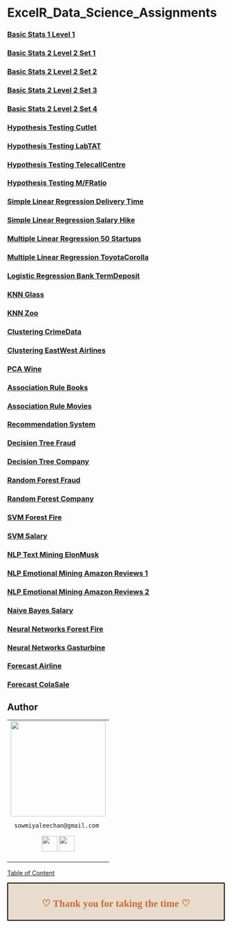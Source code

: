 # ExcelR_Data_Science_Assignments
### [Basic Stats 1 Level 1](https://github.com/Sowmiyalee/ExcelR_Data_Science_Assignments/tree/main/Mini%20Projects/Assgn%201%20-%20Basic%20Stats%201)
### [Basic Stats 2 Level 2 Set 1](https://github.com/Sowmiyalee/ExcelR_Data_Science_Assignments/tree/main/Mini%20Projects/Assgn%202%20-%20Basic%20Stats%202/Basic%20Stats%202%20Set%201)
### [Basic Stats 2 Level 2 Set 2](https://github.com/Sowmiyalee/ExcelR_Data_Science_Assignments/tree/main/Mini%20Projects/Assgn%202%20-%20Basic%20Stats%202/Basic%20Stats%202%20Set%202)
### [Basic Stats 2 Level 2 Set 3](https://github.com/Sowmiyalee/ExcelR_Data_Science_Assignments/blob/main/Mini%20Projects/Assgn%202%20-%20Basic%20Stats%202/Set%2B3.doc)
### [Basic Stats 2 Level 2 Set 4](https://github.com/Sowmiyalee/ExcelR_Data_Science_Assignments/blob/main/Mini%20Projects/Assgn%202%20-%20Basic%20Stats%202/Set%2B4.docx)
### [Hypothesis Testing Cutlet](https://github.com/Sowmiyalee/ExcelR_Data_Science_Assignments/blob/main/Mini%20Projects/Assgn%203%20-%20Hypothesis%20Testing/Assgn%20Hypotest1%20Cutlet.ipynb)
### [Hypothesis Testing LabTAT](https://github.com/Sowmiyalee/ExcelR_Data_Science_Assignments/blob/main/Mini%20Projects/Assgn%203%20-%20Hypothesis%20Testing/Assgn%20Hypotest%202%20%20Lab%20TAT.ipynb)
### [Hypothesis Testing TelecallCentre](https://github.com/Sowmiyalee/ExcelR_Data_Science_Assignments/blob/main/Mini%20Projects/Assgn%203%20-%20Hypothesis%20Testing/Assgn%20Hypo-test%204%20Telecallcentre.ipynb)
### [Hypothesis Testing M/FRatio](https://github.com/Sowmiyalee/ExcelR_Data_Science_Assignments/blob/main/Mini%20Projects/Assgn%203%20-%20Hypothesis%20Testing/Assgn%20Hypotest%203%20M_F%20ratio.ipynb)
### [Simple Linear Regression Delivery Time](https://github.com/Sowmiyalee/ExcelR_Data_Science_Assignments/blob/main/Mini%20Projects/Assgn%204%20-%20Simle%20Linear%20Regression/Assign%20-%20SLR%20-%20deliverytime.ipynb)
### [Simple Linear Regression Salary Hike](https://github.com/Sowmiyalee/ExcelR_Data_Science_Assignments/blob/main/Mini%20Projects/Assgn%204%20-%20Simle%20Linear%20Regression/Assign%20-%20SLR%20-%20salaryhike.ipynb)
### [Multiple Linear Regression 50 Startups](https://github.com/Sowmiyalee/ExcelR_Data_Science_Assignments/blob/main/Mini%20Projects/Assgn%205%20-%20Multiple%20Linear%20Regression/Assign%20MLR%20%20-%2050%20Startup.ipynb)
### [Multiple Linear Regression ToyotaCorolla](https://github.com/Sowmiyalee/ExcelR_Data_Science_Assignments/blob/main/Mini%20Projects/Assgn%205%20-%20Multiple%20Linear%20Regression/Assign%20MLR%20%20-%20ToyotoCorolla.ipynb)
### [Logistic Regression Bank TermDeposit](https://github.com/Sowmiyalee/ExcelR_Data_Science_Assignments/blob/main/Mini%20Projects/Assgn%206%20-%20Logistic%20Regression/Assign%20-%20Logistic%20Regresssion.ipynb)
### [KNN Glass](https://github.com/Sowmiyalee/ExcelR_Data_Science_Assignments/blob/main/Mini%20Projects/Assgn%207%20-%20KNN/Assign%20-%20KNN-Glass.ipynb)
### [KNN Zoo](https://github.com/Sowmiyalee/ExcelR_Data_Science_Assignments/blob/main/Mini%20Projects/Assgn%207%20-%20KNN/Assign%20-%20KNN-Zoo.ipynb)
### [Clustering CrimeData](https://github.com/Sowmiyalee/ExcelR_Data_Science_Assignments/blob/main/Mini%20Projects/Assgn%208%20-%20Clustering/Clustering%20-%20CrimeData.ipynb)
### [Clustering EastWest Airlines](https://github.com/Sowmiyalee/ExcelR_Data_Science_Assignments/blob/main/Mini%20Projects/Assgn%208%20-%20Clustering/Clustering%20-%20EastWest%20Airlines.ipynb)
### [PCA Wine](https://github.com/Sowmiyalee/ExcelR_Data_Science_Assignments/blob/main/Mini%20Projects/Assgn%209-%20PCA/As8%20-%20Q1%20-%20PCA-%20Wine.ipynb)
### [Association Rule Books](https://github.com/Sowmiyalee/ExcelR_Data_Science_Assignments/blob/main/Mini%20Projects/Assgn%2010%20-%20Association%20Rule/As9%20-%20Q1%20-AssociaRule%20-%20book.ipynb)
### [Association Rule Movies](https://github.com/Sowmiyalee/ExcelR_Data_Science_Assignments/blob/main/Mini%20Projects/Assgn%2010%20-%20Association%20Rule/As9%20-%20Q2%20-AssociaRule%20-%20Movies.ipynb)
### [Recommendation System](https://github.com/Sowmiyalee/ExcelR_Data_Science_Assignments/blob/main/Mini%20Projects/Assgn%2011%20-%20Recommendation%20System/As10%20-%20Q1%20-Recommendaionsys.ipynb)
### [Decision Tree Fraud](https://github.com/Sowmiyalee/ExcelR_Data_Science_Assignments/blob/main/Mini%20Projects/Assgn%2015-%20Decision%20Tree/As14%20-%20Q1%20-%20DT%20-%20Fraud.ipynb)
### [Decision Tree Company](https://github.com/Sowmiyalee/ExcelR_Data_Science_Assignments/blob/main/Mini%20Projects/Assgn%2015-%20Decision%20Tree/As14%20-%20Q2%20-%20DT%20-%20Company.ipynb)
### [Random Forest Fraud](https://github.com/Sowmiyalee/ExcelR_Data_Science_Assignments/blob/main/Mini%20Projects/Assgn%2016%20-%20Random%20Forest/As15%20-%20Q1%20-%20RF%20-%20Fraud.ipynb)
### [Random Forest Company](https://github.com/Sowmiyalee/ExcelR_Data_Science_Assignments/blob/main/Mini%20Projects/Assgn%2016%20-%20Random%20Forest/As15%20-%20Q2%20-%20RF%20-%20Company.ipynb)
### [SVM Forest Fire](https://github.com/Sowmiyalee/ExcelR_Data_Science_Assignments/blob/main/Mini%20Projects/Assgn%2017%20-%20SVM/As17%20-%20Q1%20-%20SVM%20-%20Forestfire.ipynb)
### [SVM Salary](https://github.com/Sowmiyalee/ExcelR_Data_Science_Assignments/blob/main/Mini%20Projects/Assgn%2017%20-%20SVM/As17%20-%20Q2%20-%20SVM%20-%20Salary.ipynb)
### [NLP Text Mining ElonMusk](https://github.com/Sowmiyalee/ExcelR_Data_Science_Assignments/blob/main/Mini%20Projects/Assgn%2012%20-%20NLP/As11%20-%20Q1%20-%20TextMining%20-%20Elonmusk.ipynb)
### [NLP Emotional Mining Amazon Reviews 1](https://github.com/Sowmiyalee/ExcelR_Data_Science_Assignments/blob/main/Mini%20Projects/Assgn%2012%20-%20NLP/As11%20-%20Q2%20-%20EmotionMining%20-%20amazonreview.ipynb)
### [NLP Emotional Mining Amazon Reviews 2](https://github.com/Sowmiyalee/ExcelR_Data_Science_Assignments/blob/main/Mini%20Projects/Assgn%2012%20-%20NLP/As11%20-%20Q2%20-%20EmotionMining%20-%20amazonreview2.ipynb)
### [Naive Bayes Salary](https://github.com/Sowmiyalee/ExcelR_Data_Science_Assignments/blob/main/Mini%20Projects/Assgn%2014%20-%20Naivebayes/As12%20-%20Q1%20-%20Naivebayes%20-%20Salary.ipynb)
### [Neural Networks Forest Fire](https://github.com/Sowmiyalee/ExcelR_Data_Science_Assignments/blob/main/Mini%20Projects/Assgn%2018%20-%20Neural%20Networks/As16%20-%20Q1%20-%20NN%20-%20forest%20fire.ipynb)
### [Neural Networks Gasturbine](https://github.com/Sowmiyalee/ExcelR_Data_Science_Assignments/blob/main/Mini%20Projects/Assgn%2018%20-%20Neural%20Networks/As16%20-%20Q2%20-%20NN%20-%20Gasturbine.ipynb)
### [Forecast Airline](https://github.com/Sowmiyalee/ExcelR_Data_Science_Assignments/blob/main/Mini%20Projects/Assgn%2019%20-%20Forecasting/As18%20-%20Q1%20-%20Forecast%20-%20Airline.ipynb)
### [Forecast ColaSale](https://github.com/Sowmiyalee/ExcelR_Data_Science_Assignments/blob/main/Mini%20Projects/Assgn%2019%20-%20Forecasting/As18%20-%20Q2%20-%20Forecast%20-%20ColaSales.ipynb)


## Author

<table>
<tr>
<td>
     <img src="https://avatars.githubusercontent.com/u/106897799?s=400&u=884d9f0cc3c0e4a407da8636b16b83a0fdc6551d&v=4" width="220"/>
     
     sowmiyaleechan@gmail.com

<p align="center">
<a href = "https://github.com/Sowmiyalee"><img src = "http://www.iconninja.com/files/241/825/211/round-collaboration-social-github-code-circle-network-icon.svg" width="36" height = "36"/></a>
<a href = "https://www.linkedin.com/in/sowmiya-kumaresan-15b624100/"><img src = "http://www.iconninja.com/files/863/607/751/network-linkedin-social-connection-circular-circle-media-icon.svg" width="36" height="36"/></a>
</p>
</td>
</tr> 
  </table>
 
[Table of Content](#0.1)

<div style="display:fill;
            border-radius: false;
            border-style: solid;
            border-color:#000000;
            border-style: false;
            border-width: 2px;
            color:#CF673A;
            font-size:15px;
            font-family: Georgia;
            background-color:#E8DCCC;
            text-align:center;
            letter-spacing:0.1px;
            padding: 0.1em;">

**<h2>♡ Thank you for taking the time ♡**
